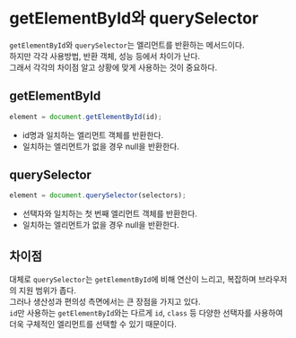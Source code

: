 # getElementById와 querySelector 

`getElementById`와 `querySelector`는 엘리먼트를 반환하는 메서드이다.   
하지만 각각 사용방법, 반환 객체, 성능 등에서 차이가 난다.  
그래서 각각의 차이점 알고 상황에 맞게 사용하는 것이 중요하다.  

## getElementById
```js
element = document.getElementById(id);
```
- id명과 일치하는 엘리먼트 객체를 반환한다.  
- 일치하는 엘리먼트가 없을 경우 null을 반환한다. 

## querySelector  
```js
element = document.querySelector(selectors);
```  
- 선택자와 일치하는 첫 번째 엘리먼트 객체를 반환한다. 
- 일치하는 엘리먼트가 없을 경우 null을 반환한다. 

## 차이점 
대체로 `querySelector`는 `getElementById`에 비해 연산이 느리고, 복잡하며 브라우저의 지원 범위가 좁다.  
그러나 생산성과 편의성 측면에서는 큰 장점을 가지고 있다.   
`id`만 사용하는 `getElementById`와는 다르게 `id`, `class` 등 다양한 선택자를 사용하여 더욱 구체적인 엘리먼트를 선택할 수 있기 때문이다.


